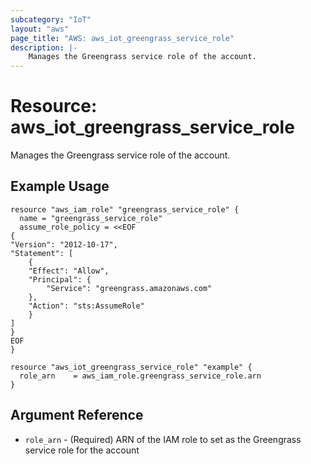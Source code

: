 ```yaml
---
subcategory: "IoT"
layout: "aws"
page_title: "AWS: aws_iot_greengrass_service_role"
description: |-
    Manages the Greengrass service role of the account.
---
```


# Resource: aws_iot_greengrass_service_role

Manages the Greengrass service role of the account.

## Example Usage

```hcl
resource "aws_iam_role" "greengrass_service_role" {
  name = "greengrass_service_role"
  assume_role_policy = <<EOF
{
"Version": "2012-10-17",
"Statement": [
	{
	"Effect": "Allow",
	"Principal": {
		"Service": "greengrass.amazonaws.com"
	},
	"Action": "sts:AssumeRole"
	}
]
}
EOF
}

resource "aws_iot_greengrass_service_role" "example" {
  role_arn    = aws_iam_role.greengrass_service_role.arn
}
```


## Argument Reference

* `role_arn` - (Required)  ARN of the IAM role to set as the Greengrass service role for the account 


